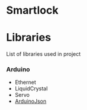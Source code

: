Smartlock
=========

# Libraries
List of libraries used  in project
### Arduino
- Ethernet
- LiquidCrystal
- Servo
- [ArduinoJson](https://github.com/bblanchon/ArduinoJson)
